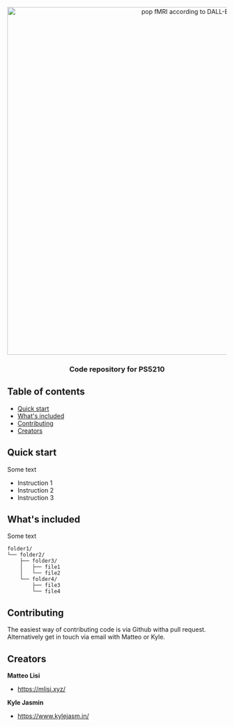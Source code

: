 <p align="center">
  <a href="https://moodle.royalholloway.ac.uk/course/view.php?id=14519">
    <img src="./img/pop_fmri.png" alt="pop fMRI according to DALL-E" width=800>
  </a>

  <h3 align="center">Code repository for PS5210</h3>
</p>


## Table of contents

- [Quick start](#quick-start)
- [What's included](#whats-included)
- [Contributing](#contributing)
- [Creators](#creators)


## Quick start

Some text

- Instruction 1
- Instruction 2
- Instruction 3


## What's included

Some text

```text
folder1/
└── folder2/
    ├── folder3/
    │   ├── file1
    │   └── file2
    └── folder4/
        ├── file3
        └── file4
```


## Contributing

The easiest way of contributing code is via Github witha pull request. Alternatively get in touch via email with Matteo or Kyle.


## Creators

**Matteo Lisi**

- <https://mlisi.xyz/>

**Kyle Jasmin**

- <https://www.kylejasm.in/>


